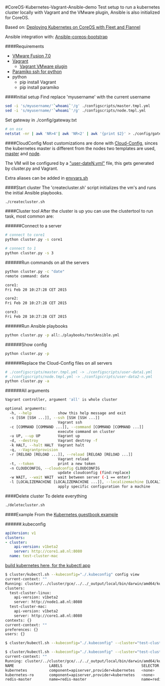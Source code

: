 #CoreOS-Kubernetes-Vagrant-Ansible-demo
Test setup to run a kubernetes cluster locally with Vagrant and the VMware plugin, Ansible is also initialized for CoreOS.

Based on:
[Deploying Kubernetes on CoreOS with Fleet and Flannel](https://github.com/kelseyhightower/kubernetes-fleet-tutorial)

Ansible integration with:
[Ansible-coreos-bootstrap](https://github.com/defunctzombie/ansible-coreos-bootstrap)


####Requirements
* [VMware Fusion 7.0](http://www.vmware.com/products/fusion/fusion-evaluation)
* [Vagrant](https://www.Vagrantup.com)
    * [Vagrant VMware plugin](http://www.vagrantup.com/VMware)
* [Paramiko ssh for python](http://docs.paramiko.org/en/1.15/)
* python
    * pip install Vagrant
    * pip install paramiko

####Initial setup
Find replace 'myusername' with the current username
```bash
sed -i 's/myusername/'`whoami`'/g' ./configscripts/master.tmpl.yml
sed -i 's/myusername/'`whoami`'/g' ./configscripts/node.tmpl.yml
```
Set gateway in ./config/gateway.txt
```bash
# on osx
netstat -nr | awk 'NR>4'| awk 'NR<2' | awk '{print $2}' > ./config/gateway.txt
```


####CloudConfig
Most customizations are done with [Cloud-Config](https://coreos.com/docs/cluster-management/setup/cloudinit-cloud-config/), sinces the kubernetes master is different from the nodes two templates are used, [master](./configscripts/master.tmpl.yml) and [node](./configscripts/node.tmpl.yml).

The VM will be configured by a ["user-dateN.yml"](./configscripts/user-data1.yml) file, this gets generated by cluster.py and Vagrant.

Extra aliases can be added in [envvars.sh](./config/envvars.sh)

####Start cluster
The 'createcluster.sh' script initializes the vm's and runs the initial Ansible playbooks.

```bash
./createcluster.sh
```

####Cluster tool
After the cluster is up you can use the clustertool to run task, most common are:

######Connect to a server
```bash
# connect to core1
python cluster.py -s core1

# connect to 1
python cluster.py -s 3
```

######Run commands on all the servers
```bash
python cluster.py -c "date"
remote command: date

core1:
Fri Feb 20 10:27:28 CET 2015

core2:
Fri Feb 20 10:27:28 CET 2015

core3:
Fri Feb 20 10:27:28 CET 2015
```

######Run Ansible playbooks
```bash
python cluster.py -p all:./playbooks/testAnsible.yml
```

######Show config
```bash
python cluster.py -p
```

######Replace the Cloud-Config files on all servers
```bash
# ./configscripts/master.tmpl.yml -> ./configscripts/user-data1.yml
# ./configscripts/node.tmpl.yml -> ./configscripts/user-data2-n.yml
python cluster.py -a
```

######All arguments
```bash
Vagrant controller, argument 'all' is whole cluster

optional arguments:
  -h, --help            show this help message and exit
  -s [SSH [SSH ...]], --ssh [SSH [SSH ...]]
                        Vagrant ssh
  -c [COMMAND [COMMAND ...]], --command [COMMAND [COMMAND ...]]
                        execute command on cluster
  -u UP, --up UP        Vagrant up
  -d, --destroy         Vagrant destroy -f
  -k HALT, --halt HALT  Vagrant halt
  -q, --Vagrantprovision
  -r [RELOAD [RELOAD ...]], --reload [RELOAD [RELOAD ...]]
                        Vagrant reload
  -t, --token           print a new token
  -n CLOUDCONFIG, --cloudconfig CLOUDCONFIG
                        update cloudconfig (find:replace)
  -w WAIT, --wait WAIT  wait between server (-1 == enter)
  -l [LOCALIZEMACHINE [LOCALIZEMACHINE ...]], --localizemachine [LOCALIZEMACHINE [LOCALIZEMACHINE ...]]
                        apply specific configuration for a machine
```

####Delete cluster
To delete everything

```bash
./deletecluster.sh
```

####Example
From the [Kubernetes guestbook example](https://github.com/GoogleCloudPlatform/kubernetes/tree/master/examples/guestbook)

######.kubeconfig
```yaml
apiVersion: v1
clusters:
- cluster:
    api-version: v1beta2
    server: http://core1.a8.nl:8080
  name: test-cluster-mac
```

[build kubernetes here, for the kubectl app](https://github.com/GoogleCloudPlatform/kubernetes/tree/master/build)

```bash
$ cluster/kubectl.sh --kubeconfig="./.kubeconfig" config view
current-context: ""
Running: cluster/../cluster/gce/../../_output/local/bin/darwin/amd64/kubectl --kubeconfig=./.kubeconfig config view
clusters:
  test-cluster-linux:
    api-version: v1beta2
    server: http://node1.a8.nl:8080
  test-cluster-mac:
    api-version: v1beta2
    server: http://core1.a8.nl:8080
contexts: {}
current-context: ""
preferences: {}
users: {}
```
```bash
$ cluster/kubectl.sh --kubeconfig="./.kubeconfig" --cluster="test-cluster-mac" create -f ./guestbook/redis-master-service.yaml 
```
```bash
$ cluster/kubectl.sh --kubeconfig="./.kubeconfig" --cluster="test-cluster-mac" get services
current-context: ""
Running: cluster/../cluster/gce/../../_output/local/bin/darwin/amd64/kubectl --kubeconfig=./.kubeconfig --cluster=test-cluster-mac get services
NAME                LABELS                                    SELECTOR            IP                  PORT
kubernetes          component=apiserver,provider=kubernetes   <none>              10.100.0.2          443
kubernetes-ro       component=apiserver,provider=kubernetes   <none>              10.100.0.1          80
redis-master        name=redis-master                         name=redis-master   10.100.90.132       6379
```
